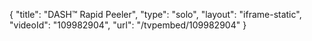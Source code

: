 {
    "title": "DASH&trade; Rapid Peeler",
    "type": "solo",
    "layout": "iframe-static",
    "videoId": "109982904",
    "url": "\/tvpembed\/109982904"
}